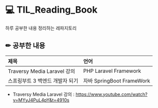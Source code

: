 # 💻 TIL_Reading_Book
하루 공부한 내용 정리하는 레파지토리

## ✏ 공부한 내용
| 제목 | 언어 |
| :------- | :------ |
| Traversy Media Laravel 강의 | PHP Laravel Framework |
| 스프링부트 3 백엔드 개발자 되기 | 자바 SpringBoot FrameWork |

- Traversy Media Laravel 강의 : https://www.youtube.com/watch?v=MYyJ4PuL4pY&t=4910s
